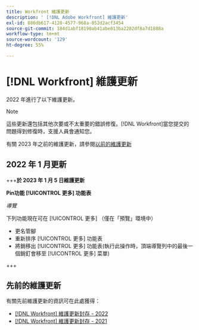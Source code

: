 ```yaml
---
title: Workfront 維護更新
description: ' [!DNL Adobe Workfront] 維護更新'
exl-id: 886db617-4120-4577-968a-052d2acf3454
source-git-commit: 184d1abf18190ab41abe013ba2202df8a7d1888a
workflow-type: tm+mt
source-wordcount: '129'
ht-degree: 55%

---
```


# [!DNL Workfront] 維護更新

2022 年進行了以下維護更新。

>[!NOTE]
>
>這些更新還包括其他次要或不太重要的錯誤修復。[!DNL Workfront]當您提交的問題得到修復時，支援人員會通知您。

有關 2023 年之前的維護更新，請參閱[以前的維護更新](#previous-maintenance-updates)

## 2022 年 1 月更新

+++**於 2023 年 1 月 5 日維護更新**

**Pin功能 [!UICONTROL 更多] 功能表**

_導覽_

下列功能現在可在 [!UICONTROL 更多] （僅在「預覽」環境中）

* 更名管腳
* 重新排序 [!UICONTROL 更多] 功能表
* 將銷移出 [!UICONTROL 更多] 功能表(執行此操作時，頂端導覽列中的最後一個銷釘會移至 [!UICONTROL 更多] 菜單)

+++

## 先前的維護更新

有關先前維護更新的資訊可在此處獲得：

* [[!DNL Workfront] 維護更新封存 - 2022](2022-updates.md)
* [[!DNL Workfront] 維護更新封存 - 2021](2021-updates.md)
